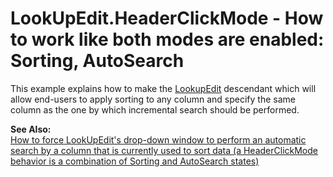 # LookUpEdit.HeaderClickMode - How to work like both modes are enabled: Sorting, AutoSearch


<p>This example explains how to make the <a href="http://documentation.devexpress.com/#WindowsForms/clsDevExpressXtraEditorsLookUpEdittopic">LookupEdit</a> descendant which will allow end-users to apply sorting to any column and specify the same column as the one by which incremental search should be performed.</p><p><strong>See Also:</strong><br />
<a href="https://www.devexpress.com/Support/Center/p/K18331">How to force LookUpEdit's drop-down window to perform an automatic search by a column that is currently used to sort data (a HeaderClickMode behavior is a combination of Sorting and AutoSearch states) </a></p>

<br/>


